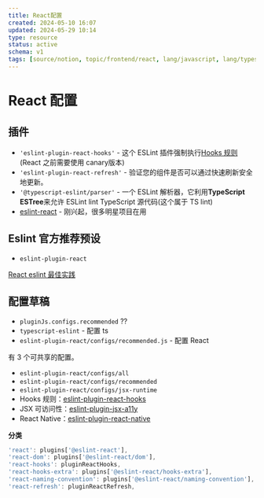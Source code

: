 ```yaml
---
title: React配置
created: 2024-05-10 16:07
updated: 2024-05-29 10:14
type: resource
status: active
schema: v1
tags: [source/notion, topic/frontend/react, lang/javascript, lang/typescript]
---
```


# React 配置

## 插件

- `'eslint-plugin-react-hooks'` - 这个 ESLint 插件强制执行[Hooks 规则](https://react.dev/reference/rules/rules-of-hooks)(React 之前需要使用 canary版本)
- `'eslint-plugin-react-refresh'` -  验证您的组件是否可以通过快速刷新安全地更新。
- `'@typescript-eslint/parser'` - 一个 ESLint 解析器，它利用**TypeScript ESTree**来允许 ESLint lint TypeScript 源代码(这个属于 TS lint)
- [eslint-react](https://github.com/Rel1cx/eslint-react) - 刚兴起，很多明星项目在用

## Eslint 官方推荐预设

- `eslint-plugin-react`

[React eslint 最佳实践](https://timjames.dev/blog/the-best-eslint-rules-for-react-projects-30i8)

## 配置草稿

- `pluginJs.configs.recommended` ??
- `typescript-eslint` - 配置 ts
- `eslint-plugin-react/configs/recommended.js` - 配置 React

有 3 个可共享的配置。

- `eslint-plugin-react/configs/all`
- `eslint-plugin-react/configs/recommended`
- `eslint-plugin-react/configs/jsx-runtime`
- Hooks 规则：[eslint-plugin-react-hooks](https://github.com/facebook/react/tree/master/packages/eslint-plugin-react-hooks)
- JSX 可访问性：[eslint-plugin-jsx-a11y](https://github.com/jsx-eslint/eslint-plugin-jsx-a11y)
- React Native：[eslint-plugin-react-native](https://github.com/Intellicode/eslint-plugin-react-native)

**分类** 

```javascript
'react': plugins['@eslint-react'],
'react-dom': plugins['@eslint-react/dom'],
'react-hooks': pluginReactHooks,
'react-hooks-extra': plugins['@eslint-react/hooks-extra'],
'react-naming-convention': plugins['@eslint-react/naming-convention'],
'react-refresh': pluginReactRefresh,
``` 